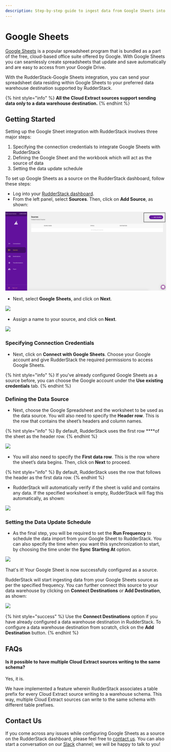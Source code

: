 ```yaml
---
description: Step-by-step guide to ingest data from Google Sheets into RudderStack
---
```


# Google Sheets

[Google Sheets](https://www.google.com/sheets/about/) is a popular spreadsheet program that is bundled as a part of the free, cloud-based office suite offered by Google. With Google Sheets you can seamlessly create spreadsheets that update and save automatically and are easy to access from your Google Drive. 

With the RudderStack-Google Sheets integration, you can send your spreadsheet data residing within Google Sheets to your preferred data warehouse destination supported by RudderStack.

{% hint style="info" %}
**All the Cloud Extract sources support sending data only to a data warehouse destination.**
{% endhint %}

## Getting Started

Setting up the Google Sheet integration with RudderStack involves three major steps:

1. Specifying the connection credentials to integrate Google Sheets with RudderStack
2. Defining the Google Sheet and the workbook which will act as the source of data
3. Setting the data update schedule

To set up Google Sheets as a source on the RudderStack dashboard, follow these steps:

* Log into your [RudderStack dashboard](https://app.rudderlabs.com/signup?type=freetrial).
* From the left panel, select **Sources**. Then, click on **Add Source**, as shown:

![](../.gitbook/assets/image%20%2897%29%20%281%29%20%281%29%20%282%29%20%282%29%20%282%29%20%282%29%20%282%29%20%282%29%20%282%29%20%282%29%20%282%29%20%282%29%20%282%29%20%283%29%20%285%29.png)

* Next, select **Google Sheets**, and click on **Next**.

![](../.gitbook/assets/1%20%287%29.png)

* Assign a name to your source, and click on **Next**.

![](../.gitbook/assets/2%20%282%29.png)

### Specifying Connection Credentials

* Next, click on **Connect with Google Sheets**. Choose your Google account and give RudderStack the required permissions to access Google Sheets.

{% hint style="info" %}
If you've already configured Google Sheets as a source before, you can choose the Google account under the **Use existing credentials** tab.
{% endhint %}

### Defining the Data Source

* Next, choose the Google Spreadsheet and the worksheet to be used as the data source. You will also need to specify the **Header row**. This is the row that contains the sheet’s headers and column names. 

{% hint style="info" %}
By default, RudderStack uses the first row ****of the sheet as the header row.
{% endhint %}

![](../.gitbook/assets/4.png)

* You will also need to specify the **First data row**. This is the row where the sheet’s data begins. Then, click on **Next** to proceed.

{% hint style="info" %}
By default, RudderStack uses the row that follows the header as the first data row.
{% endhint %}

* RudderStack will automatically verify if the sheet is valid and contains any data. If the specified worksheet is empty, RudderStack will flag this automatically, as shown:

![](../.gitbook/assets/7%20%281%29.png)

### Setting the Data Update Schedule

* As the final step, you will be required to set the **Run Frequency** to schedule the data import from your Google Sheet to RudderStack. You can also specify the time when you want this synchronization to start, by choosing the time under the **Sync Starting At** option.

![](../.gitbook/assets/5%20%284%29.png)

That's it! Your Google Sheet is now successfully configured as a source. 

RudderStack will start ingesting data from your Google Sheets source as per the specified frequency. You can further connect this source to your data warehouse by clicking on **Connect Destinations** or **Add Destination**, as shown:

![](../.gitbook/assets/6%20%285%29.png)

{% hint style="success" %}
Use the **Connect Destinations** option if you have already configured a data warehouse destination in RudderStack. To configure a data warehouse destination from scratch, click on the **Add Destination** button.
{% endhint %}

## FAQs

#### Is it possible to have multiple Cloud Extract sources writing to the same schema?

Yes, it is. 

We have implemented a feature wherein RudderStack associates a table prefix for every Cloud Extract source writing to a warehouse schema. This way, multiple Cloud Extract sources can write to the same schema with different table prefixes.

## Contact Us

If you come across any issues while configuring Google Sheets as a source on the RudderStack dashboard, please feel free to [contact us](mailto:%20docs@rudderstack.com). You can also start a conversation on our [Slack](https://resources.rudderstack.com/join-rudderstack-slack) channel; we will be happy to talk to you!


